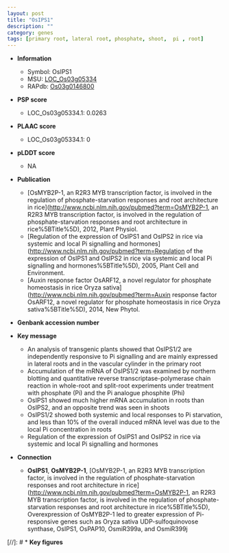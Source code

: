 ```yaml
---
layout: post
title: "OsIPS1"
description: ""
category: genes
tags: [primary root, lateral root, phosphate, shoot,  pi , root]
---
```


* **Information**  
    + Symbol: OsIPS1  
    + MSU: [LOC_Os03g05334](http://rice.plantbiology.msu.edu/cgi-bin/ORF_infopage.cgi?orf=LOC_Os03g05334)  
    + RAPdb: [Os03g0146800](http://rapdb.dna.affrc.go.jp/viewer/gbrowse_details/irgsp1?name=Os03g0146800)  

* **PSP score**  
    + LOC_Os03g05334.1: 0.0263 

* **PLAAC score**  
    + LOC_Os03g05334.1: 0 

* **pLDDT score**
    + NA


* **Publication**  
    + [OsMYB2P-1, an R2R3 MYB transcription factor, is involved in the regulation of phosphate-starvation responses and root architecture in rice](http://www.ncbi.nlm.nih.gov/pubmed?term=OsMYB2P-1, an R2R3 MYB transcription factor, is involved in the regulation of phosphate-starvation responses and root architecture in rice%5BTitle%5D), 2012, Plant Physiol.
    + [Regulation of the expression of OsIPS1 and OsIPS2 in rice via systemic and local Pi signalling and hormones](http://www.ncbi.nlm.nih.gov/pubmed?term=Regulation of the expression of OsIPS1 and OsIPS2 in rice via systemic and local Pi signalling and hormones%5BTitle%5D), 2005, Plant Cell and Environment.
    + [Auxin response factor OsARF12, a novel regulator for phosphate homeostasis in rice Oryza sativa](http://www.ncbi.nlm.nih.gov/pubmed?term=Auxin response factor OsARF12, a novel regulator for phosphate homeostasis in rice Oryza sativa%5BTitle%5D), 2014, New Phytol.

* **Genbank accession number**  

* **Key message**  
    + An analysis of transgenic plants showed that OsIPS1/2 are independently responsive to Pi signalling and are mainly expressed in lateral roots and in the vascular cylinder in the primary root
    + Accumulation of the mRNA of OsIPS1/2 was examined by northern blotting and quantitative reverse transcriptase-polymerase chain reaction in whole-root and split-root experiments under treatment with phosphate (Pi) and the Pi analogue phosphite (Phi)
    + OsIPS1 showed much higher mRNA accumulation in roots than OsIPS2, and an opposite trend was seen in shoots
    + OsIPS1/2 showed both systemic and local responses to Pi starvation, and less than 10% of the overall induced mRNA level was due to the local Pi concentration in roots
    + Regulation of the expression of OsIPS1 and OsIPS2 in rice via systemic and local Pi signalling and hormones

* **Connection**  
    + __OsIPS1__, __OsMYB2P-1__, [OsMYB2P-1, an R2R3 MYB transcription factor, is involved in the regulation of phosphate-starvation responses and root architecture in rice](http://www.ncbi.nlm.nih.gov/pubmed?term=OsMYB2P-1, an R2R3 MYB transcription factor, is involved in the regulation of phosphate-starvation responses and root architecture in rice%5BTitle%5D), Overexpression of OsMYB2P-1 led to greater expression of Pi-responsive genes such as Oryza sativa UDP-sulfoquinovose synthase, OsIPS1, OsPAP10, OsmiR399a, and OsmiR399j

[//]: # * **Key figures**  


